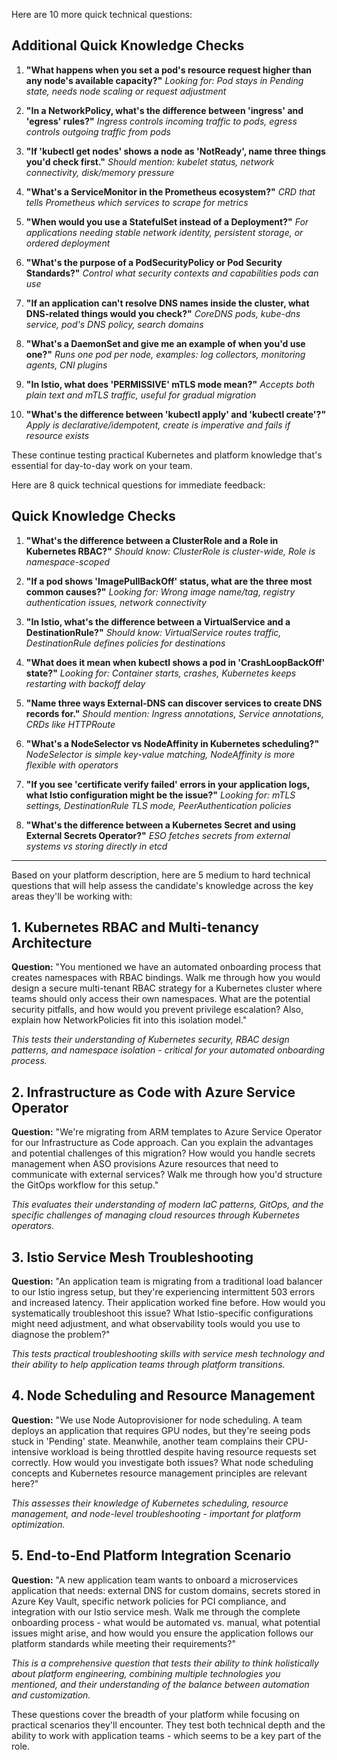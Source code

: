 Here are 10 more quick technical questions:

## Additional Quick Knowledge Checks

1. **"What happens when you set a pod's resource request higher than any node's available capacity?"**
   *Looking for: Pod stays in Pending state, needs node scaling or request adjustment*

2. **"In a NetworkPolicy, what's the difference between 'ingress' and 'egress' rules?"**
   *Ingress controls incoming traffic to pods, egress controls outgoing traffic from pods*

3. **"If 'kubectl get nodes' shows a node as 'NotReady', name three things you'd check first."**
   *Should mention: kubelet status, network connectivity, disk/memory pressure*

4. **"What's a ServiceMonitor in the Prometheus ecosystem?"**
   *CRD that tells Prometheus which services to scrape for metrics*

5. **"When would you use a StatefulSet instead of a Deployment?"**
   *For applications needing stable network identity, persistent storage, or ordered deployment*

6. **"What's the purpose of a PodSecurityPolicy or Pod Security Standards?"**
   *Control what security contexts and capabilities pods can use*

7. **"If an application can't resolve DNS names inside the cluster, what DNS-related things would you check?"**
   *CoreDNS pods, kube-dns service, pod's DNS policy, search domains*

8. **"What's a DaemonSet and give me an example of when you'd use one?"**
   *Runs one pod per node, examples: log collectors, monitoring agents, CNI plugins*

9. **"In Istio, what does 'PERMISSIVE' mTLS mode mean?"**
   *Accepts both plain text and mTLS traffic, useful for gradual migration*

10. **"What's the difference between 'kubectl apply' and 'kubectl create'?"**
    *Apply is declarative/idempotent, create is imperative and fails if resource exists*

These continue testing practical Kubernetes and platform knowledge that's essential for day-to-day work on your team.


Here are 8 quick technical questions for immediate feedback:

## Quick Knowledge Checks

1. **"What's the difference between a ClusterRole and a Role in Kubernetes RBAC?"**
   *Should know: ClusterRole is cluster-wide, Role is namespace-scoped*

2. **"If a pod shows 'ImagePullBackOff' status, what are the three most common causes?"**
   *Looking for: Wrong image name/tag, registry authentication issues, network connectivity*

3. **"In Istio, what's the difference between a VirtualService and a DestinationRule?"**
   *Should know: VirtualService routes traffic, DestinationRule defines policies for destinations*

4. **"What does it mean when kubectl shows a pod in 'CrashLoopBackOff' state?"**
   *Looking for: Container starts, crashes, Kubernetes keeps restarting with backoff delay*

5. **"Name three ways External-DNS can discover services to create DNS records for."**
   *Should mention: Ingress annotations, Service annotations, CRDs like HTTPRoute*

6. **"What's a NodeSelector vs NodeAffinity in Kubernetes scheduling?"**
   *NodeSelector is simple key-value matching, NodeAffinity is more flexible with operators*

7. **"If you see 'certificate verify failed' errors in your application logs, what Istio configuration might be the issue?"**
   *Looking for: mTLS settings, DestinationRule TLS mode, PeerAuthentication policies*

8. **"What's the difference between a Kubernetes Secret and using External Secrets Operator?"**
   *ESO fetches secrets from external systems vs storing directly in etcd*

---

Based on your platform description, here are 5 medium to hard technical questions that will help assess the candidate's knowledge across the key areas they'll be working with:

## 1. Kubernetes RBAC and Multi-tenancy Architecture
**Question:** "You mentioned we have an automated onboarding process that creates namespaces with RBAC bindings. Walk me through how you would design a secure multi-tenant RBAC strategy for a Kubernetes cluster where teams should only access their own namespaces. What are the potential security pitfalls, and how would you prevent privilege escalation? Also, explain how NetworkPolicies fit into this isolation model."

*This tests their understanding of Kubernetes security, RBAC design patterns, and namespace isolation - critical for your automated onboarding process.*

## 2. Infrastructure as Code with Azure Service Operator
**Question:** "We're migrating from ARM templates to Azure Service Operator for our Infrastructure as Code approach. Can you explain the advantages and potential challenges of this migration? How would you handle secrets management when ASO provisions Azure resources that need to communicate with external services? Walk me through how you'd structure the GitOps workflow for this setup."

*This evaluates their understanding of modern IaC patterns, GitOps, and the specific challenges of managing cloud resources through Kubernetes operators.*

## 3. Istio Service Mesh Troubleshooting
**Question:** "An application team is migrating from a traditional load balancer to our Istio ingress setup, but they're experiencing intermittent 503 errors and increased latency. Their application worked fine before. How would you systematically troubleshoot this issue? What Istio-specific configurations might need adjustment, and what observability tools would you use to diagnose the problem?"

*This tests practical troubleshooting skills with service mesh technology and their ability to help application teams through platform transitions.*

## 4. Node Scheduling and Resource Management
**Question:** "We use Node Autoprovisioner for node scheduling. A team deploys an application that requires GPU nodes, but they're seeing pods stuck in 'Pending' state. Meanwhile, another team complains their CPU-intensive workload is being throttled despite having resource requests set correctly. How would you investigate both issues? What node scheduling concepts and Kubernetes resource management principles are relevant here?"

*This assesses their knowledge of Kubernetes scheduling, resource management, and node-level troubleshooting - important for platform optimization.*

## 5. End-to-End Platform Integration Scenario
**Question:** "A new application team wants to onboard a microservices application that needs: external DNS for custom domains, secrets stored in Azure Key Vault, specific network policies for PCI compliance, and integration with our Istio service mesh. Walk me through the complete onboarding process - what would be automated vs. manual, what potential issues might arise, and how would you ensure the application follows our platform standards while meeting their requirements?"

*This is a comprehensive question that tests their ability to think holistically about platform engineering, combining multiple technologies you mentioned, and their understanding of the balance between automation and customization.*

These questions cover the breadth of your platform while focusing on practical scenarios they'll encounter. They test both technical depth and the ability to work with application teams - which seems to be a key part of the role.